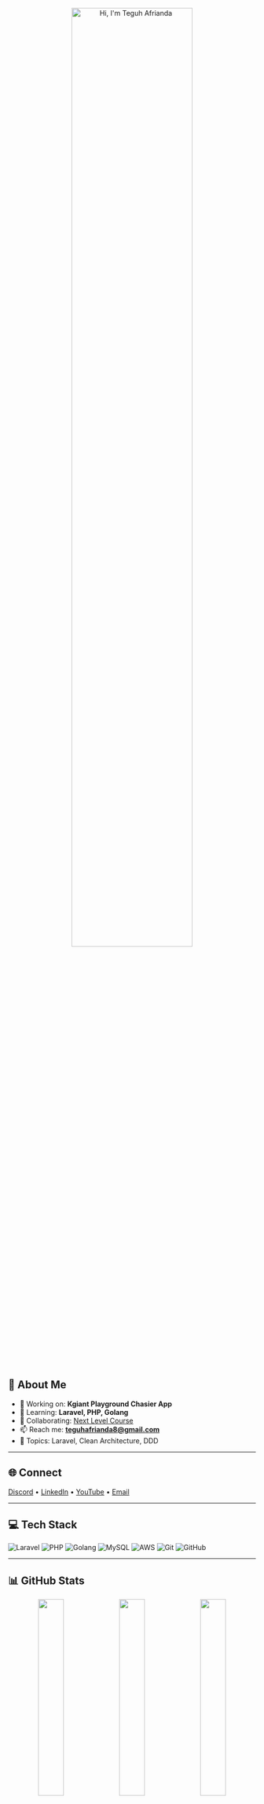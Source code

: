<p align="center">
  <a href="https://github.com/teguhafrianda">
    <img width="70%" alt="Hi, I'm Teguh Afrianda" src="https://github.com/user-attachments/assets/37e025b1-30be-4089-8ad8-0705ebbfe363" />
  </a>
</p>

<br/>

## 👋 About Me

- 🔭 Working on: **Kgiant Playground Chasier App**
- 🌱 Learning: **Laravel, PHP, Golang**
- 🤝 Collaborating: [Next Level Course](https://github.com/NextLevelCourses)
- 📫 Reach me: **teguhafrianda8@gmail.com**
- 💬 Topics: Laravel, Clean Architecture, DDD

---

## 🌐 Connect

[Discord](https://discord.gg/atashikara) • [LinkedIn](https://linkedin.com/in/teguhafrianda) • [YouTube](https://youtube.com/@teguhafrianda) • [Email](mailto:teguhafrianda8@gmail.com)

---

## 💻 Tech Stack

![Laravel](https://img.shields.io/badge/laravel-%23FF2D20.svg?style=flat-square&logo=laravel&logoColor=white)
![PHP](https://img.shields.io/badge/php-%23777BB4.svg?style=flat-square&logo=php&logoColor=white)
![Golang](https://img.shields.io/badge/go-%2300ADD8.svg?style=flat-square&logo=go&logoColor=white)
![MySQL](https://img.shields.io/badge/mysql-4479A1.svg?style=flat-square&logo=mysql&logoColor=white)
![AWS](https://img.shields.io/badge/AWS-%23FF9900.svg?style=flat-square&logo=amazon-aws&logoColor=white)
![Git](https://img.shields.io/badge/git-%23F05033.svg?style=flat-square&logo=git&logoColor=white)
![GitHub](https://img.shields.io/badge/github-%23121011.svg?style=flat-square&logo=github&logoColor=white)

---

## 📊 GitHub Stats

<div align="center">
  <img src="https://github-readme-stats.vercel.app/api?username=teguhafrianda&theme=gruvbox_light&hide_border=true&include_all_commits=true&count_private=true" width="32%" />
  <img src="https://nirzak-streak-stats.vercel.app/?user=teguhafrianda&theme=gruvbox_light&hide_border=true" width="32%" />
  <img src="https://github-readme-stats.vercel.app/api/top-langs/?username=teguhafrianda&theme=gruvbox_light&hide_border=true&layout=compact" width="32%" />
</div>

---

## 🚀 Featured Projects

<table>
  <tr>
    <td>
      <a href="https://github.com/NextLevelCourses/nlc-web-laravel">
        <img src="https://github-readme-stats.vercel.app/api/pin/?username=NextLevelCourses&repo=nlc-web-laravel&theme=gruvbox_light&hide_border=true" />
      </a>
    </td>
    <td>
      <a href="https://github.com/teguhafrianda/Kgiant-web-laravel">
        <img src="https://github-readme-stats.vercel.app/api/pin/?username=teguhafrianda&repo=Kgiant-web-laravel&theme=gruvbox_light&hide_border=true" />
      </a>
    </td>
  </tr>
</table>
